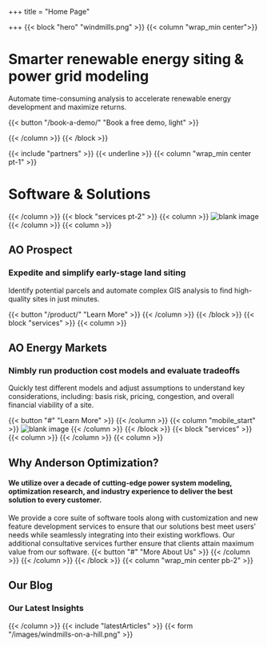 +++
title = "Home Page"

+++
{{< block "hero" "windmills.png" >}}
{{< column "wrap_min center">}}

# Smarter renewable energy siting & power grid modeling

Automate time-consuming analysis to accelerate renewable energy development and maximize returns.

{{< button "/book-a-demo/" "Book a free demo, light" >}}

{{< /column >}}
{{< /block >}}

{{< include "partners" >}}
{{< underline >}}
{{< column "wrap_min center pt-1" >}}

# Software & Solutions

{{< /column >}}
{{< block "services pt-2" >}}
{{< column >}}
![blank image](/images/solar-panels.png)
{{< /column >}}
{{< column >}}

## AO Prospect

### Expedite and simplify early-stage land siting

Identify potential parcels and automate complex GIS analysis to find high-quality sites in just minutes.

{{< button "/product/" "Learn More" >}}
{{< /column >}}
{{< /block >}}
{{< block "services" >}}
{{< column >}}

## AO Energy Markets

### Nimbly run production cost models and evaluate tradeoffs

Quickly test different models and adjust assumptions to understand key considerations, including: basis risk, pricing, congestion, and overall financial viability of a site.

{{< button "#" "Learn More" >}}
{{< /column >}}
{{< column "mobile_start" >}}
![blank image](/images/solar-panels.png)
{{< /column >}}
{{< /block >}}
{{< block "services" >}}
{{< column >}}
{{< /column >}} {{< column >}}

## Why Anderson Optimization?

#### We utilize over a decade of cutting-edge power system modeling, optimization research, and industry experience to deliver the best solution to every customer.

We provide a core suite of software tools along with customization and new feature development services to ensure that our solutions best meet users’ needs while seamlessly integrating into their existing workflows. Our additional consultative services further ensure that clients attain maximum value from our software. {{< button "#" "More About Us" >}} {{< /column >}} {{< /column >}} {{< /block >}} {{< column "wrap_min center pb-2" >}}

## Our Blog

### Our Latest Insights

{{< /column >}}
{{< include "latestArticles" >}}
{{< form "/images/windmills-on-a-hill.png" >}}